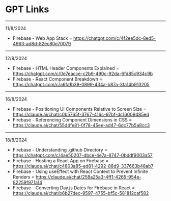 # GPT Links
---
11/8/2024
- Firebase - Web App Stack = https://chatgpt.com/c/4f2ee5dc-8ed5-4963-ad8d-82ec80e70079
---
12/8/2024
- Firebase - HTML Header Components Explained = https://chatgpt.com/c/0e7eacce-c2b9-490c-92da-6fd85c934c9b
- Firebase - React Component Breakdown = https://chatgpt.com/c/a6fa1b38-0899-434a-b87a-3fa14b913205
---
16/8/2024
- Firebase - Positioning UI Components Relative to Screen Size = https://claude.ai/chat/c0b5765f-3767-416c-97bf-dc16009485ed
- Firebase - Referencing Component Dimensions in CSS = https://claude.ai/chat/55d4fe81-0f78-45ee-ad47-6dc77b5a8cc3
---
18/8/2024
- Firebase - Understanding .github Directory = https://chatgpt.com/c/4ae50207-dbce-4e7a-8747-0bddf9003a57
- Firebase - Hosting a React App on Firebase = https://claude.ai/chat/c4803a85-ed81-4292-88d9-337663b48ab7
- Firebase - Using useEffect with React Context to Prevent Infinite Renders = https://claude.ai/chat/258a25a3-4ff1-4265-954e-82259f971a14
- Firebase - Converting Day.js Dates for Firebase in React = https://claude.ai/chat/b6b27dec-9597-4755-bf5c-581812caf582